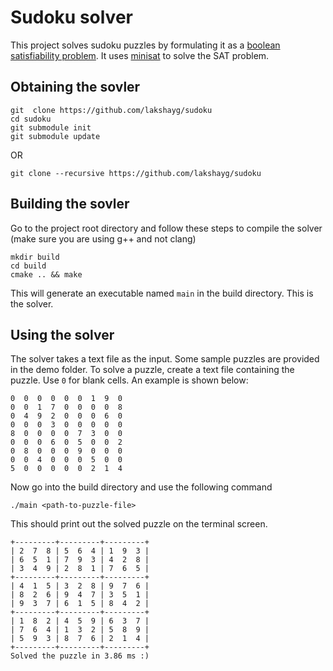 # Sudoku solver
This project solves sudoku puzzles by formulating it as a [boolean satisfiability problem](https://en.wikipedia.org/wiki/Boolean_satisfiability_problem).
It uses [minisat](http://minisat.se/) to solve the SAT problem.

## Obtaining the sovler
```
git  clone https://github.com/lakshayg/sudoku
cd sudoku
git submodule init
git submodule update
```
OR
```
git clone --recursive https://github.com/lakshayg/sudoku
```

## Building the sovler
Go to the project root directory and follow these steps to compile the solver (make sure you are using g++ and not clang)
```
mkdir build
cd build
cmake .. && make
```
This will generate an executable named `main` in the build directory. This is the solver.

## Using the solver
The solver takes a text file as the input. Some sample puzzles are provided in the demo folder. To solve a puzzle, create a text file containing the puzzle. Use `0` for blank cells. An example is shown below:
```
0  0  0  0  0  0  1  9  0
0  0  1  7  0  0  0  0  8
0  4  9  2  0  0  0  6  0
0  0  0  3  0  0  0  0  0
8  0  0  0  0  7  3  0  0
0  0  0  6  0  5  0  0  2
0  8  0  0  0  9  0  0  0
0  0  4  0  0  0  5  0  0
5  0  0  0  0  0  2  1  4
```
Now go into the build directory and use the following command
```
./main <path-to-puzzle-file>
```
This should print out the solved puzzle on the terminal screen.
```
+---------+---------+---------+
| 2  7  8 | 5  6  4 | 1  9  3 |
| 6  5  1 | 7  9  3 | 4  2  8 |
| 3  4  9 | 2  8  1 | 7  6  5 |
+---------+---------+---------+
| 4  1  5 | 3  2  8 | 9  7  6 |
| 8  2  6 | 9  4  7 | 3  5  1 |
| 9  3  7 | 6  1  5 | 8  4  2 |
+---------+---------+---------+
| 1  8  2 | 4  5  9 | 6  3  7 |
| 7  6  4 | 1  3  2 | 5  8  9 |
| 5  9  3 | 8  7  6 | 2  1  4 |
+---------+---------+---------+
Solved the puzzle in 3.86 ms :)
```
